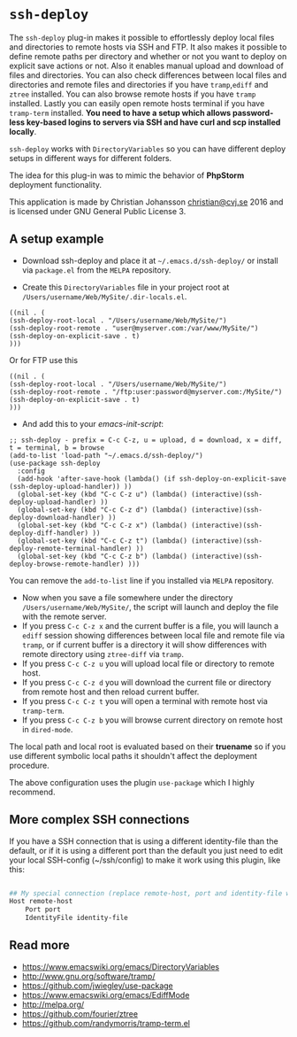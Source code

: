# `ssh-deploy`

The `ssh-deploy` plug-in makes it possible to effortlessly deploy local files and directories to remote hosts via SSH and FTP. It also makes it possible to define remote paths per directory and whether or not you want to deploy on explicit save actions or not. Also it enables manual upload and download of files and directories. You can also check differences between local files and directories and remote files and directories if you have `tramp`,`ediff` and `ztree` installed. You can also browse remote hosts if you have `tramp` installed. Lastly you can easily open remote hosts terminal if you have `tramp-term` installed. **You need to have a setup which allows password-less key-based logins to servers via SSH and have curl and scp installed locally**.

`ssh-deploy` works with `DirectoryVariables` so you can have different deploy setups in different ways for different folders.

The idea for this plug-in was to mimic the behavior of **PhpStorm** deployment functionality.

This application is made by Christian Johansson <christian@cvj.se> 2016 and is licensed under GNU General Public License 3.


## A setup example

* Download ssh-deploy and place it at `~/.emacs.d/ssh-deploy/` or install via `package.el` from the `MELPA` repository.

* Create this `DirectoryVariables` file in your project root at `/Users/username/Web/MySite/.dir-locals.el`.

``` emacs-lisp
((nil . (
(ssh-deploy-root-local . "/Users/username/Web/MySite/")
(ssh-deploy-root-remote . "user@myserver.com:/var/www/MySite/")
(ssh-deploy-on-explicit-save . t)
)))
```

Or for FTP use this

``` emacs-lisp
((nil . (
(ssh-deploy-root-local . "/Users/username/Web/MySite/")
(ssh-deploy-root-remote . "/ftp:user:password@myserver.com:/MySite/")
(ssh-deploy-on-explicit-save . t)
)))

```


* And add this to your *emacs-init-script*:

``` elisp
;; ssh-deploy - prefix = C-c C-z, u = upload, d = download, x = diff, t = terminal, b = browse
(add-to-list 'load-path "~/.emacs.d/ssh-deploy/")
(use-package ssh-deploy
  :config
  (add-hook 'after-save-hook (lambda() (if ssh-deploy-on-explicit-save (ssh-deploy-upload-handler)) ))
  (global-set-key (kbd "C-c C-z u") (lambda() (interactive)(ssh-deploy-upload-handler) ))
  (global-set-key (kbd "C-c C-z d") (lambda() (interactive)(ssh-deploy-download-handler) ))
  (global-set-key (kbd "C-c C-z x") (lambda() (interactive)(ssh-deploy-diff-handler) ))
  (global-set-key (kbd "C-c C-z t") (lambda() (interactive)(ssh-deploy-remote-terminal-handler) ))
  (global-set-key (kbd "C-c C-z b") (lambda() (interactive)(ssh-deploy-browse-remote-handler) )))
```

You can remove the `add-to-list` line if you installed via `MELPA` repository.

* Now when you save a file somewhere under the directory `/Users/username/Web/MySite/`, the script will launch and deploy the file with the remote server.
* If you press `C-c C-z x` and the current buffer is a file, you will launch a `ediff` session showing differences between local file and remote file via `tramp`, or if current buffer is a directory it will show differences with remote directory using `ztree-diff` via `tramp`.
* If you press `C-c C-z u` you will upload local file or directory to remote host.
* If you press `C-c C-z d` you will download the current file or directory from remote host and then reload current buffer.
* If you press `C-c C-z t` you will open a terminal with remote host via `tramp-term`.
* If you press `C-c C-z b` you will browse current directory on remote host in `dired-mode`.

The local path and local root is evaluated based on their **truename** so if you use different symbolic local paths it shouldn't affect the deployment procedure.

The above configuration uses the plugin `use-package` which I highly recommend.

## More complex SSH connections

If you have a SSH connection that is using a different identity-file than the default, or if it is using a different port than the default you just need to edit your local SSH-config (~/ssh/config) to make it work using this plugin, like this:

``` bash

## My special connection (replace remote-host, port and identity-file with your values)
Host remote-host
    Port port
    IdentityFile identity-file

```

## Read more
* <https://www.emacswiki.org/emacs/DirectoryVariables>
* <http://www.gnu.org/software/tramp/>
* <https://github.com/jwiegley/use-package>
* <https://www.emacswiki.org/emacs/EdiffMode>
* <http://melpa.org/>
* <https://github.com/fourier/ztree>
* <https://github.com/randymorris/tramp-term.el>
